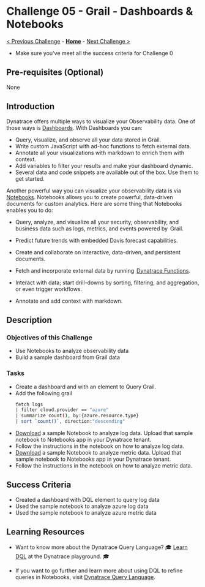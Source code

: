 # Challenge 05 - Grail - Dashboards & Notebooks

[< Previous Challenge](./Challenge-04.md) - **[Home](../README.md)** - [Next Challenge >](./Challenge-06.md)

 - Make sure you've meet all the success criteria for Challenge 0

## Pre-requisites (Optional)
None

## Introduction
Dynatrace offers multiple ways to visualize your Observability data.  One of those ways is [Dashboards](https://www.dynatrace.com/hub/detail/dashboards/).  With Dashboards you can:

- Query, visualize, and observe all your data stored in Grail.
- Write custom JavaScript with ad-hoc functions to fetch external data.
- Annotate all your visualizations with markdown to enrich them with context.
- Add variables to filter your results and make your dashboard dynamic.
- Several data and code snippets are available out of the box. Use them to get started.

Another powerful way you can visualize your observability data is via [Notebooks](https://www.dynatrace.com/hub/detail/notebooks/).  Notebooks  allows you to create powerful, data-driven documents for custom analytics. Here are some thing that Notebooks enables you to do:

- Query, analyze, and visualize all your security, observability, and business data such as logs, metrics, and events powered by  Grail.

- Predict future trends with embedded Davis forecast capabilities.

- Create and collaborate on interactive, data-driven, and persistent documents.

- Fetch and incorporate external data by running  [Dynatrace Functions](https://dt-url.net/functions-help).

- Interact with data; start drill-downs by sorting, filtering, and aggregation, or even trigger workflows.

- Annotate and add context with markdown.

## Description

### Objectives of this Challenge

- Use Notebooks to analyze observability data
- Build a sample dashboard from Grail data

### Tasks

* Create a dashboard and with an element to Query Grail. 
* Add the following grail
    ```bash
    fetch logs
    | filter cloud.provider == "azure"
    | summarize count(), by:{azure.resource.type}
    | sort `count()`, direction:"descending"

    ```
* [Download](https://raw.githubusercontent.com/dt-alliances-workshops/azure-modernization-dt-orders-setup/grail/learner-scripts/AzureGrailWorkshop-Logs.json) a sample Notebook to analyze log data.  Upload that sample notebook to Notebooks app in your Dynatrace tenant.
* Follow the instructions in the notebook on how to analyze log data.
* [Download](https://raw.githubusercontent.com/dt-alliances-workshops/azure-modernization-dt-orders-setup/grail/learner-scripts/AzureGrailWorkshop-Metrics.json) a sample Notebook to analyze metric data.  Upload that sample notebook to Notebooks app in your Dynatrace tenant.
* Follow the instructions in the notebook on how to analyze metric data.




## Success Criteria
- Created a dashboard with DQL element to query log data
- Used the sample notebook to analyze azure log data
- Used the sample notebook to analyze azure metric data
## Learning Resources
- Want to know more about the Dynatrace Query Language? 🎓 [Learn DQL](https://dt-url.net/learndql) at the Dynatrace playground. 🎓

- If you want to go further and learn more about using DQL to refine queries in Notebooks, visit [Dynatrace Query Language](https://www.dynatrace.com/support/help/observe-and-explore/query-data/dynatrace-query-language).

